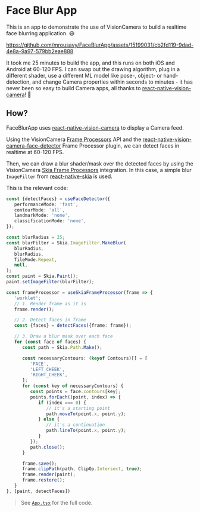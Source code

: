 # Face Blur App

This is an app to demonstrate the use of VisionCamera to build a realtime face blurring application. 😷

https://github.com/mrousavy/FaceBlurApp/assets/15199031/cb2fd119-9dad-4e8a-9a97-579bb2eae888

It took me 25 minutes to build the app, and this runs on both iOS and Android at 60-120 FPS.
I can swap out the drawing algorithm, plug in a different shader, use a different ML model like pose-, object- or hand-detection, and change Camera properties within seconds to minutes - it has never been so easy to build Camera apps, all thanks to [react-native-vision-camera](https://github.com/mrousavy/react-native-vision-camera)! 🚀

## How?

FaceBlurApp uses [react-native-vision-camera](https://github.com/mrousavy/react-native-vision-camera) to display a Camera feed.

Using the VisionCamera [Frame Processors](https://react-native-vision-camera.com/docs/guides/frame-processors) API and the [react-native-vision-camera-face-detector](https://github.com/nonam4/react-native-vision-camera-face-detector) Frame Processor plugin, we can detect faces in realtime at 60-120 FPS.

Then, we can draw a blur shader/mask over the detected faces by using the VisionCamera [Skia Frame Processors](https://react-native-vision-camera.com/docs/guides/skia-frame-processors) integration. In this case, a simple blur `ImageFilter` from [react-native-skia](https://github.com/shopify/react-native-skia) is used.

This is the relevant code:

```ts
const {detectFaces} = useFaceDetector({
   performanceMode: 'fast',
   contourMode: 'all',
   landmarkMode: 'none',
   classificationMode: 'none',
});

const blurRadius = 25;
const blurFilter = Skia.ImageFilter.MakeBlur(
   blurRadius,
   blurRadius,
   TileMode.Repeat,
   null,
);
const paint = Skia.Paint();
paint.setImageFilter(blurFilter);

const frameProcessor = useSkiaFrameProcessor(frame => {
   'worklet';
   // 1. Render frame as it is
   frame.render();

   // 2. Detect faces in frame
   const {faces} = detectFaces({frame: frame});

   // 3. Draw a blur mask over each face
   for (const face of faces) {
      const path = Skia.Path.Make();

      const necessaryContours: (keyof Contours)[] = [
         'FACE',
         'LEFT_CHEEK',
         'RIGHT_CHEEK',
      ];
      for (const key of necessaryContours) {
         const points = face.contours[key];
         points.forEach((point, index) => {
            if (index === 0) {
               // it's a starting point
               path.moveTo(point.x, point.y);
            } else {
               // it's a continuation
               path.lineTo(point.x, point.y);
            }
         });
         path.close();
      }

      frame.save();
      frame.clipPath(path, ClipOp.Intersect, true);
      frame.render(paint);
      frame.restore();
   }
}, [paint, detectFaces])
```

> See [`App.tsx`](https://github.com/mrousavy/FaceBlurApp/blob/main/app/App.tsx) for the full code.
